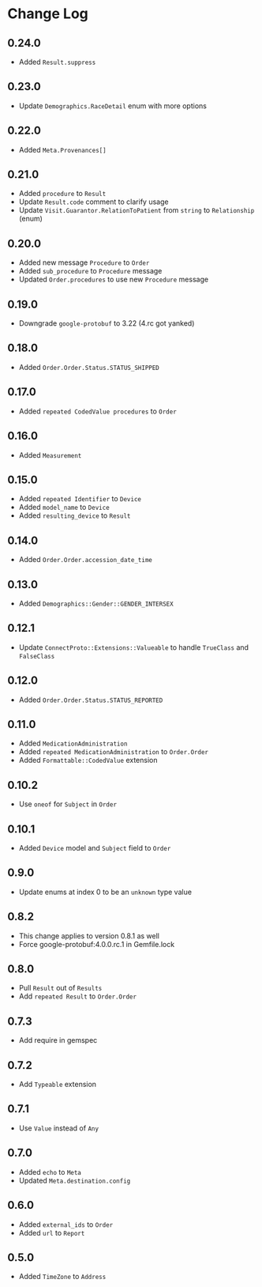 # Change Log

## 0.24.0

- Added `Result.suppress`

## 0.23.0

- Update `Demographics.RaceDetail` enum with more options


## 0.22.0

- Added `Meta.Provenances[]`

## 0.21.0

- Added `procedure` to `Result`
- Update `Result.code` comment to clarify usage
- Update `Visit.Guarantor.RelationToPatient` from `string` to `Relationship` (enum)

## 0.20.0

- Added new message `Procedure` to `Order`
- Added `sub_procedure` to `Procedure` message
- Updated `Order.procedures` to use new `Procedure` message

## 0.19.0

- Downgrade `google-protobuf` to 3.22 (4.rc got yanked)

## 0.18.0

- Added `Order.Order.Status.STATUS_SHIPPED`

## 0.17.0

- Added `repeated CodedValue procedures` to `Order`

## 0.16.0

- Added `Measurement`

## 0.15.0

- Added `repeated Identifier` to `Device`
- Added `model_name` to `Device`
- Added `resulting_device` to `Result`

## 0.14.0

- Added `Order.Order.accession_date_time`

## 0.13.0

- Added `Demographics::Gender::GENDER_INTERSEX`

## 0.12.1

- Update `ConnectProto::Extensions::Valueable` to handle `TrueClass` and `FalseClass`

## 0.12.0

- Added `Order.Order.Status.STATUS_REPORTED`

## 0.11.0

- Added `MedicationAdministration`
- Added `repeated MedicationAdministration` to `Order.Order`
- Added `Formattable::CodedValue` extension

## 0.10.2

- Use `oneof` for `Subject` in `Order`

## 0.10.1

- Added `Device` model and `Subject` field to `Order`

## 0.9.0

- Update enums at index 0 to be an `unknown` type value

## 0.8.2

- This change applies to version 0.8.1 as well
- Force google-protobuf:4.0.0.rc.1 in Gemfile.lock

## 0.8.0

- Pull `Result` out of `Results`
- Add `repeated Result` to `Order.Order`

## 0.7.3

- Add require in gemspec

## 0.7.2

- Add `Typeable` extension

## 0.7.1

- Use `Value` instead of `Any`

## 0.7.0

- Added `echo` to `Meta`
- Updated `Meta.destination.config`

## 0.6.0

- Added `external_ids` to `Order`
- Added `url` to `Report`

## 0.5.0

- Added `TimeZone` to `Address`
